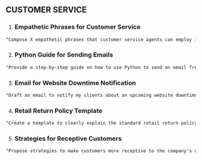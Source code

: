 ## CUSTOMER SERVICE

1.  ### Empathetic Phrases for Customer Service

```markdown
"Compose X empathetic phrases that customer service agents can employ in their interactions with customers. The phrases should be designed to show understanding, validate the customer's feelings, and offer solutions."
```

2.  ### Python Guide for Sending Emails

```markdown
"Provide a step-by-step guide on how to use Python to send an email from 'X' to 'Y' with the subject '(the topic of your choice)' and the content 'Insert template here'. The guide should include code snippets and explanations of each step."
```

3.  ### Email for Website Downtime Notification

```markdown
"Draft an email to notify my clients about an upcoming website downtime due to a system upgrade. The email should clearly state the duration and reason for the downtime, reassure clients that their data will be safe, and offer contact information for further inquiries."
```

4.  ### Retail Return Policy Template

```markdown
"Create a template to clearly explain the standard retail return policy. The template should cover conditions for returns, the return process, refund policy, and contact information for further assistance."
```

5.  ### Strategies for Receptive Customers

```markdown
"Propose strategies to make customers more receptive to the company's offers. The strategies should focus on understanding customer needs, building trust, personalizing offers, and providing value. Answers should be presented in bullet points."
```
